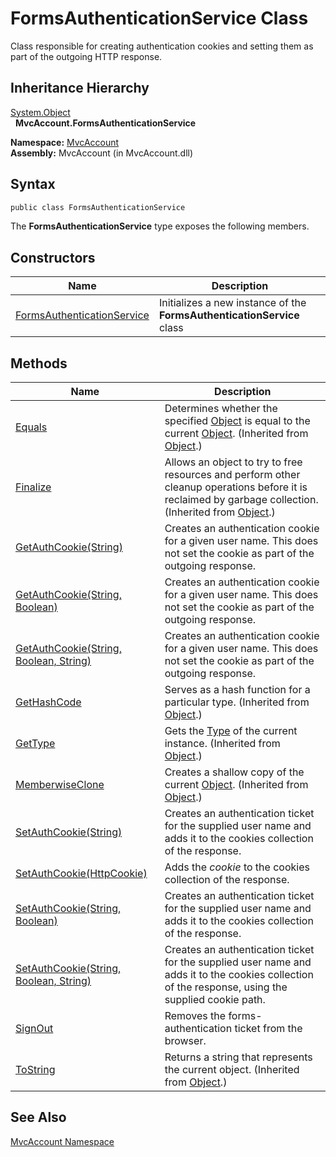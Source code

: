 FormsAuthenticationService Class
================================
Class responsible for creating authentication cookies and setting them as part of the outgoing HTTP response.


Inheritance Hierarchy
---------------------
[System.Object][1]  
  **MvcAccount.FormsAuthenticationService**  

**Namespace:** [MvcAccount][2]  
**Assembly:** MvcAccount (in MvcAccount.dll)

Syntax
------

```csharp
public class FormsAuthenticationService
```

The **FormsAuthenticationService** type exposes the following members.


Constructors
------------

Name                            | Description                                                            
------------------------------- | ---------------------------------------------------------------------- 
[FormsAuthenticationService][3] | Initializes a new instance of the **FormsAuthenticationService** class 


Methods
-------

Name                                         | Description                                                                                                                                                
-------------------------------------------- | ---------------------------------------------------------------------------------------------------------------------------------------------------------- 
[Equals][4]                                  | Determines whether the specified [Object][1] is equal to the current [Object][1]. (Inherited from [Object][1].)                                            
[Finalize][5]                                | Allows an object to try to free resources and perform other cleanup operations before it is reclaimed by garbage collection. (Inherited from [Object][1].) 
[GetAuthCookie(String)][6]                   | Creates an authentication cookie for a given user name. This does not set the cookie as part of the outgoing response.                                     
[GetAuthCookie(String, Boolean)][7]          | Creates an authentication cookie for a given user name. This does not set the cookie as part of the outgoing response.                                     
[GetAuthCookie(String, Boolean, String)][8]  | Creates an authentication cookie for a given user name. This does not set the cookie as part of the outgoing response.                                     
[GetHashCode][9]                             | Serves as a hash function for a particular type. (Inherited from [Object][1].)                                                                             
[GetType][10]                                | Gets the [Type][11] of the current instance. (Inherited from [Object][1].)                                                                                 
[MemberwiseClone][12]                        | Creates a shallow copy of the current [Object][1]. (Inherited from [Object][1].)                                                                           
[SetAuthCookie(String)][13]                  | Creates an authentication ticket for the supplied user name and adds it to the cookies collection of the response.                                         
[SetAuthCookie(HttpCookie)][14]              | Adds the *cookie* to the cookies collection of the response.                                                                                               
[SetAuthCookie(String, Boolean)][15]         | Creates an authentication ticket for the supplied user name and adds it to the cookies collection of the response.                                         
[SetAuthCookie(String, Boolean, String)][16] | Creates an authentication ticket for the supplied user name and adds it to the cookies collection of the response, using the supplied cookie path.         
[SignOut][17]                                | Removes the forms-authentication ticket from the browser.                                                                                                  
[ToString][18]                               | Returns a string that represents the current object. (Inherited from [Object][1].)                                                                         


See Also
--------
[MvcAccount Namespace][2]  

[1]: http://msdn.microsoft.com/en-us/library/e5kfa45b
[2]: ../README.md
[3]: _ctor.md
[4]: http://msdn.microsoft.com/en-us/library/bsc2ak47
[5]: http://msdn.microsoft.com/en-us/library/4k87zsw7
[6]: GetAuthCookie.md
[7]: GetAuthCookie_1.md
[8]: GetAuthCookie_2.md
[9]: http://msdn.microsoft.com/en-us/library/zdee4b3y
[10]: http://msdn.microsoft.com/en-us/library/dfwy45w9
[11]: http://msdn.microsoft.com/en-us/library/42892f65
[12]: http://msdn.microsoft.com/en-us/library/57ctke0a
[13]: SetAuthCookie.md
[14]: SetAuthCookie_3.md
[15]: SetAuthCookie_1.md
[16]: SetAuthCookie_2.md
[17]: SignOut.md
[18]: http://msdn.microsoft.com/en-us/library/7bxwbwt2